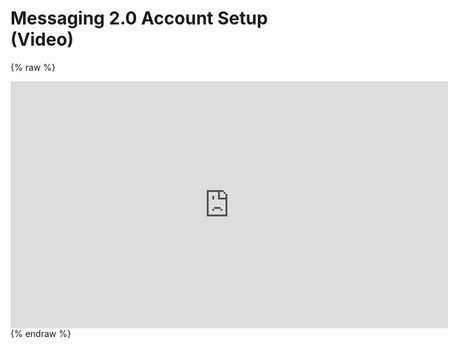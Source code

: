 # Messaging 2.0 Account Setup (Video)

<a name="video-walk-through"></a>

{% raw %}
<iframe width="700" height="395" src="https://www.youtube.com/embed/ZMAz2UaZeVg" frameborder="0" allowfullscreen></iframe>
{% endraw %}